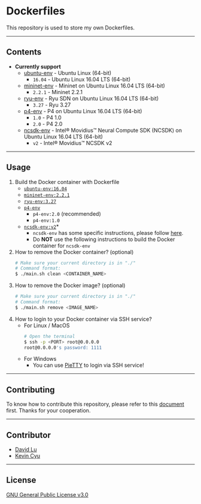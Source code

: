 # Dockerfiles

This repository is used to store my own Dockerfiles.

---
## Contents

* **Currently support**
    * [ubuntu-env](https://hub.docker.com/r/yungshenglu/ubuntu-env/) - Ubuntu Linux (64-bit)
        * `16.04` - Ubuntu Linux 16.04 LTS (64-bit)
    * [mininet-env](https://hub.docker.com/r/yungshenglu/mininet-env) - Mininet on Ubuntu Linux 16.04 LTS (64-bit)
        * `2.2.1` - Mininet 2.2.1
    * [ryu-env](https://hub.docker.com/r/yungshenglu/ryu-env) - Ryu SDN on Ubuntu Linux 16.04 LTS (64-bit)
        * `3.27` - Ryu 3.27
    * [p4-env](https://cloud.docker.com/repository/docker/yungshenglu/p4-env) - P4 on Ubuntu Linux 16.04 LTS (64-bit)
        * `1.0` - P4 1.0
        * `2.0` - P4 2.0
    * [ncsdk-env](https://cloud.docker.com/u/yungshenglu/repository/docker/yungshenglu/ncsdk-env) - Intel® Movidius™ Neural Compute SDK (NCSDK) on Ubuntu Linux 16.04 LTS (64-bit)
        * `v2` - Intel® Movidius™ NCSDK v2

---
## Usage

1. Build the Docker container with Dockerfile
    * [`ubuntu-env:16.04`](ubuntu-env/)
    * [`mininet-env:2.2.1`](mininet-env/)
    * [`ryu-env:3.27`](ryu-env/)
    * [`p4-env`](p4-env/)
        * `p4-env:2.0` (recommended)
        * `p4-env:1.0`
    * [`ncsdk-env:v2`](ncsdk-env/)*
        * `ncsdk-env` has some specific instructions, please follow [here](ncsdk-env/README.md).
        * Do **NOT** use the following instructions to build the Docker container for `ncsdk-env`
2. How to remove the Docker container? (optional)
    ```bash
    # Make sure your current directory is in "./"
    # Command format:
    $ ./main.sh clean <CONTAINER_NAME>
    ```
3. How to remove the Docker image? (optional)
    ```bash
    # Make sure your current directory is in "./"
    # Command format:
    $ ./main.sh remove <IMAGE_NAME>
    ```
4. How to login to your Docker container via SSH service?
    * For Linux / MacOS
        ```bash
        # Open the terminal
        $ ssh -p <PORT> root@0.0.0.0
        root@0.0.0.0's password: 1111
        ```
    * For Windows
        * You can use [PieTTY](https://sites.google.com/view/pietty-project) to login via SSH service!

---
## Contributing

To know how to contribute this repository, please refer to this [document](CONTRIBUTING.md) first. Thanks for your cooperation.

---
## Contributor

* [David Lu](https://github.com/yungshenglu)
* [Kevin Cyu](https://github.com/kevinbird61)

---
## License

[GNU General Public License v3.0](LICENSE)